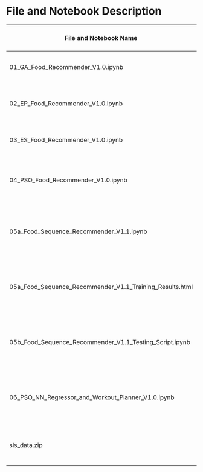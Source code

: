 # File and Notebook Description

| File and Notebook Name                                   | Description                                                                                  |  Google Colab Link                                                                                                                                                                                                                                                 |
|----------------------------------------------------------|----------------------------------------------------------------------------------------------|--------------------------------------------------------------------------------------------------------------------------------------------------------------------------------------------------------------------------------------------------------------------|
| 01_GA_Food_Recommender_V1.0.ipynb                        | Food Recommendation using Genetic Algorithm                                                  | [![Open In Colab](https://colab.research.google.com/assets/colab-badge.svg)](https://colab.research.google.com/github/yoke2/ISA-SLS-IS1FT-GRP-A22G-FoodAndWorkoutRecommender/blob/master/NotebooksAndData/01_GA_Food_Recommender_V1.0.ipynb)                       |
| 02_EP_Food_Recommender_V1.0.ipynb                        | Food Recommendation using Evolutionary Programming                                           | [![Open In Colab](https://colab.research.google.com/assets/colab-badge.svg)](https://colab.research.google.com/github/yoke2/ISA-SLS-IS1FT-GRP-A22G-FoodAndWorkoutRecommender/blob/master/NotebooksAndData/02_EP_Food_Recommender_V1.0.ipynb)                       |
| 03_ES_Food_Recommender_V1.0.ipynb                        | Food Recommendation using Evolution Strategy                                                 | [![Open In Colab](https://colab.research.google.com/assets/colab-badge.svg)](https://colab.research.google.com/github/yoke2/ISA-SLS-IS1FT-GRP-A22G-FoodAndWorkoutRecommender/blob/master/NotebooksAndData/03_ES_Food_Recommender_V1.0.ipynb)                       |
| 04_PSO_Food_Recommender_V1.0.ipynb                       | Food Recommendation using Particle Swarm Optimization (PSO)                                  | [![Open In Colab](https://colab.research.google.com/assets/colab-badge.svg)](https://colab.research.google.com/github/yoke2/ISA-SLS-IS1FT-GRP-A22G-FoodAndWorkoutRecommender/blob/master/NotebooksAndData/04_PSO_Food_Recommender_V1.0.ipynb)                      |
| 05a_Food_Sequence_Recommender_V1.1.ipynb                 | Recommend Food Sequence using Reinforcement Learning. Please note the long running time.     | [![Open In Colab](https://colab.research.google.com/assets/colab-badge.svg)](https://colab.research.google.com/github/yoke2/ISA-SLS-IS1FT-GRP-A22G-FoodAndWorkoutRecommender/blob/master/NotebooksAndData/05a_Food_Sequence_Recommender_V1.1.ipynb)                |
| 05a_Food_Sequence_Recommender_V1.1_Training_Results.html | Recommend Food Sequence using Reinforcement Learning - Training Results Output               | N/A                                                                                                                                                                                                                                                                |
| 05b_Food_Sequence_Recommender_V1.1_Testing_Script.ipynb  | Recommend Food Sequence using Reinforcement Learning - Testing of Solution                   | [![Open In Colab](https://colab.research.google.com/assets/colab-badge.svg)](https://colab.research.google.com/github/yoke2/ISA-SLS-IS1FT-GRP-A22G-FoodAndWorkoutRecommender/blob/master/NotebooksAndData/05b_Food_Sequence_Recommender_V1.1_Testing_Script.ipynb) |
| 06_PSO_NN_Regressor_and_Workout_Planner_V1.0.ipynb       | Weight loss MLP Regressor trained with PSO and Workout Planning using Differential Evolution | [![Open In Colab](https://colab.research.google.com/assets/colab-badge.svg)](https://colab.research.google.com/github/yoke2/ISA-SLS-IS1FT-GRP-A22G-FoodAndWorkoutRecommender/blob/master/NotebooksAndData/06_PSO_NN_Regressor_and_Workout_Planner_V1.0.ipynb)      |
| sls_data.zip                                             | Dataset and pickle files for notebooks (only for local execution)                            | N/A                                                                                                                                                                                                                                                                |